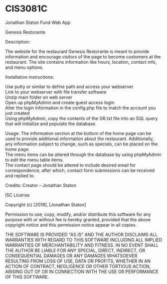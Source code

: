 # CIS3081C
Jonathan Staton Fund Web App

Genesis Restorante

Description:

The website for the restaurant Genesis Restorante is meant to provide information and encourage visitors of the page to become customers at the restaurant. The site contains information like hours, location, contact info, and menu options.

Installation instructions:

Use putty or similar to define path and access your webserver  
Link to your webserver with file transfer software  
Unzip main folder on web server  
Open up phpMyAdmin and create guest access login  
Alter the login information in the config.php file to match the account you just created  
Using phpMyAdmin, copy the contents of the GR.txt file into an SQL query that will initialize and populate the database.  



Usage:
The information section at the bottom of the home page can be used to provide additional information about the restaurant. Additionally, any information subject to change, such as specials, can be placed on the home page.   
The menu items can be altered through the database by using phpMyAdmin to edit the menu table items.  
The contact page should be altered to include desired email for correspondence, after which, contact form submissions can be received and replied to.  

Credits:
Creator – Jonathan Staton

ISC License

Copyright (c) [2019], [Jonathan Staton]

Permission to use, copy, modify, and/or distribute this software for any
purpose with or without fee is hereby granted, provided that the above
copyright notice and this permission notice appear in all copies.

THE SOFTWARE IS PROVIDED "AS IS" AND THE AUTHOR DISCLAIMS ALL WARRANTIES
WITH REGARD TO THIS SOFTWARE INCLUDING ALL IMPLIED WARRANTIES OF
MERCHANTABILITY AND FITNESS. IN NO EVENT SHALL THE AUTHOR BE LIABLE FOR
ANY SPECIAL, DIRECT, INDIRECT, OR CONSEQUENTIAL DAMAGES OR ANY DAMAGES
WHATSOEVER RESULTING FROM LOSS OF USE, DATA OR PROFITS, WHETHER IN AN
ACTION OF CONTRACT, NEGLIGENCE OR OTHER TORTIOUS ACTION, ARISING OUT OF
OR IN CONNECTION WITH THE USE OR PERFORMANCE OF THIS SOFTWARE.

